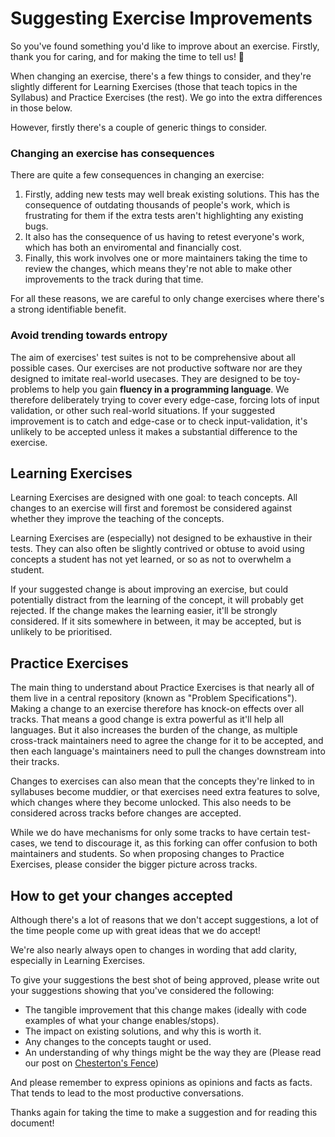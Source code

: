 # Suggesting Exercise Improvements

So you've found something you'd like to improve about an exercise.
Firstly, thank you for caring, and for making the time to tell us! 💙

When changing an exercise, there's a few things to consider, and they're slightly different for Learning Exercises (those that teach topics in the Syllabus) and Practice Exercises (the rest).
We go into the extra differences in those below.

However, firstly there's a couple of generic things to consider.

### Changing an exercise has consequences

There are quite a few consequences in changing an exercise:
1. Firstly, adding new tests may well break existing solutions.
  This has the consequence of outdating thousands of people's work, which is frustrating for them if the extra tests aren't highlighting any existing bugs.
2. It also has the consequence of us having to retest everyone's work, which has both an enviromental and financially cost.
3. Finally, this work involves one or more maintainers taking the time to review the changes, which means they're not able to make other improvements to the track during that time.

For all these reasons, we are careful to only change exercises where there's a strong identifiable benefit.

### Avoid trending towards entropy

The aim of exercises' test suites is not to be comprehensive about all possible cases.
Our exercises are not productive software nor are they designed to imitate real-world usecases.
They are designed to be toy-problems to help you gain **fluency in a programming language**.
We therefore deliberately trying to cover every edge-case, forcing lots of input validation, or other such real-world situations.
If your suggested improvement is to catch and edge-case or to check input-validation, it's unlikely to be accepted unless it makes a substantial difference to the exercise.

## Learning Exercises

Learning Exercises are designed with one goal: to teach concepts. 
All changes to an exercise will first and foremost be considered against whether they improve the teaching of the concepts.

Learning Exercises are (especially) not designed to be exhaustive in their tests.
They can also often be slightly contrived or obtuse to avoid using concepts a student has not yet learned, or so as not to overwhelm a student.

If your suggested change is about improving an exercise, but could potentially distract from the learning of the concept, it will probably get rejected.
If the change makes the learning easier, it'll be strongly considered.
If it sits somewhere in between, it may be accepted, but is unlikely to be prioritised.

## Practice Exercises

The main thing to understand about Practice Exercises is that nearly all of them live in a central repository (known as "Problem Specifications").
Making a change to an exercise therefore has knock-on effects over all tracks.
That means a good change is extra powerful as it'll help all languages. 
But it also increases the burden of the change, as multiple cross-track maintainers need to agree the change for it to be accepted, and then each language's maintainers need to pull the changes downstream into their tracks.

Changes to exercises can also mean that the concepts they're linked to in syllabuses become muddier, or that exercises need extra features to solve, which changes where they become unlocked.
This also needs to be considered across tracks before changes are accepted.

While we do have mechanisms for only some tracks to have certain test-cases, we tend to discourage it, as this forking can offer confusion to both maintainers and students. 
So when proposing changes to Practice Exercises, please consider the bigger picture across tracks.

## How to get your changes accepted

Although there's a lot of reasons that we don't accept suggestions, a lot of the time people come up with great ideas that we do accept!

We're also nearly always open to changes in wording that add clarity, especially in Learning Exercises.

To give your suggestions the best shot of being approved, please write out your suggestions showing that you've considered the following:
- The tangible improvement that this change makes (ideally with code examples of what your change enables/stops).
- The impact on existing solutions, and why this is worth it.
- Any changes to the concepts taught or used.
- An understanding of why things might be the way they are (Please read our post on [Chesterton's Fence](https://exercism.org/docs/community/being-a-good-community-member/chestertons-fence))

And please remember to express opinions as opinions and facts as facts. 
That tends to lead to the most productive conversations.

Thanks again for taking the time to make a suggestion and for reading this document!
